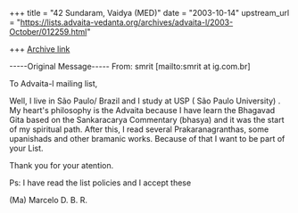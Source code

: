 +++
title = "42 Sundaram, Vaidya (MED)"
date = "2003-10-14"
upstream_url = "https://lists.advaita-vedanta.org/archives/advaita-l/2003-October/012259.html"

+++
[Archive link](https://lists.advaita-vedanta.org/archives/advaita-l/2003-October/012259.html)


-----Original Message-----
From: smrit [mailto:smrit at ig.com.br]



To Advaita-l mailing list,

Well, I live in São Paulo/ Brazil  and I study at USP ( São Paulo
University) . My heart's philosophy is the Advaita because I have learn
the Bhagavad Gita based on the Sankaracarya Commentary (bhasya) and it
was the start of my spiritual path. After this, I read several
Prakaranagranthas, some upanishads and other bramanic works. Because of
that I want to be part of your List.

Thank you for your atention. 

Ps: I have read the list policies and I accept these

 (Ma) Marcelo D. B. R.



